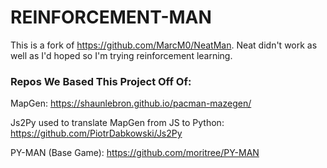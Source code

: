 # REINFORCEMENT-MAN #
This is a fork of https://github.com/MarcM0/NeatMan. Neat didn't work as well as I'd hoped so I'm trying reinforcement learning.

### Repos We Based This Project Off Of: ###

MapGen: 
https://shaunlebron.github.io/pacman-mazegen/

Js2Py used to translate MapGen from JS to Python:
https://github.com/PiotrDabkowski/Js2Py

PY-MAN (Base Game): 
https://github.com/moritree/PY-MAN

